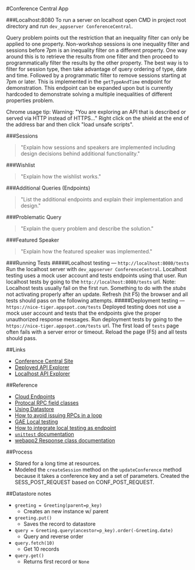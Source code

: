 #Conference Central App

###Localhost:8080
To run a server on localhost open CMD in project root directory and run `dev_appserver ConferenceCentral`.

Query problem points out the restriction that an inequality filter can only be applied to one property.
Non-workshop sessions is one inequality filter and sessions before 7pm is an inequality filter on a different property.
One way around this is to retrieve the results from one filter and then proceed to programmatically filter the results by the other property.
The best way is to filter for session type, then take advantage of query ordering of type, date and time. Followed by
a programmatic filter to remove sessions starting at 7pm or later. This is implemented in the `getTypeAndTime` endpoint
for demonstration. This endpoint can be expanded upon but is currently hardcoded to demonstrate solving a multiple inequalities of different properties problem.

Chrome usage tip:
Warning: "You are exploring an API that is described or served via HTTP instead of HTTPS..."
Right click on the shield at the end of the address bar and then click "load unsafe scripts".

###Sessions
> "Explain how sessions and speakers are implemented including design decisions behind additional functionality."

###Wishlist
> "Explain how the wishlist works."

###Additional Queries (Endpoints)
> "List the additional endpoints and explain their implementation and design."

###Problematic Query
> "Explain the query problem and describe the solution."

###Featured Speaker
> "Explain how the featured speaker was implemented."

###Running Tests
#####Localhost testing — `http://localhost:8080/tests`
Run the localhost server with `dev_appserver ConferenceCentral`.
Localhost testing uses a mock user account and tests endpoints using that user.
Run localhost tests by going to the `http://localhost:8080/tests` url.
Note: Localhost tests usually fail on the first run. Something to do with the *stubs* not activating properly after an update. Refresh (hit F5) the browser and all tests should pass on the following attempts.
#####Deployment testing — `https://nice-tiger.appspot.com/tests`
Deployed testing does not use a mock user account and tests that the endpoints give the proper unauthorized response messages.
Run deployment tests by going to the `https://nice-tiger.appspot.com/tests` url.
The first load of `tests` page often fails with a server error or timeout. Reload the page (F5) and all tests should pass.


##Links

- [Conference Central Site](https://nice-tiger.appspot.com/#/)
- [Deployed API Explorer](https://apis-explorer.appspot.com/apis-explorer/?base=https%3A%2F%2Fnice-tiger.appspot.com%2F_ah%2Fapi#p/conference/v1/)
- [Localhost API Explorer](https://apis-explorer.appspot.com/apis-explorer/?base=http%3A%2F%2Flocalhost%3A8080%2F_ah%2Fapi#p/conference/v1/)


##Reference

- [Cloud Endpoints](https://cloud.google.com/endpoints/)
- [Protocal RPC field classes](https://cloud.google.com/appengine/docs/python/tools/protorpc/messages/fieldclasses)
- [Using Datastore](https://cloud.google.com/appengine/docs/python/gettingstartedpython27/usingdatastore)
- [How to avoid issuing RPCs in a loop](https://cloud.google.com/appengine/docs/python/ndb/entities)
- [GAE Local testing](https://cloud.google.com/appengine/docs/python/tools/localunittesting)
- [How to integrate local testing as endpoint](https://www.altamiracorp.com/blog/employee-posts/unit-testing-google-app-engine)
- [`unittest` documentation](https://docs.python.org/2/library/unittest.html#unittest.TextTestRunner)
- [webapp2 Response class documentation](https://webapp-improved.appspot.com/api/webapp2.html#webapp2.Response)


##Process

- Stared for a long time at resources.
- Modeled the `createSession` method on the `updateConference` method because
it takes a conference key and a set of parameters. Created the SESS_POST_REQUEST
based on CONF_POST_REQUEST.


##Datastore notes

- `greeting = Greeting(parent=p_key)`
    - Creates an new instance w/ parent
- `greeting.put()`
    - Saves the record to datastore
- `query = Greeting.query(ancestor=p_key).order(-Greeting.date)`
    - Query and reverse order
- `query.fetch(10)`
    - Get 10 records
- `query.get()`
    - Returns first record or `None`
